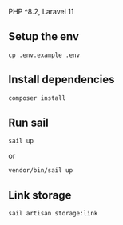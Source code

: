 PHP ^8.2, Laravel 11

## Setup the env

```
cp .env.example .env
```

## Install dependencies

```
composer install
```

## Run sail

```
sail up
```

or

```
vendor/bin/sail up
```

## Link storage

```
sail artisan storage:link
```
